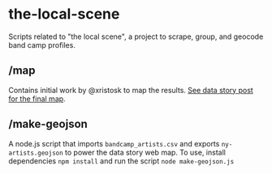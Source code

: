 # the-local-scene

Scripts related to "the local scene", a project to scrape, group, and geocode band camp profiles.

## /map

Contains initial work by @xristosk to map the results.  [See data story post for the final map](https://qri.io/data-stories/the-local-scene).

## /make-geojson

A node.js script that imports `bandcamp_artists.csv` and exports `ny-artists.geojson` to power the data story web map.  To use, install dependencies `npm install` and run the script `node make-geojson.js`
